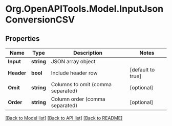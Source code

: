 
# Org.OpenAPITools.Model.InputJsonConversionCSV

## Properties

Name | Type | Description | Notes
------------ | ------------- | ------------- | -------------
**Input** | **string** | JSON array object | 
**Header** | **bool** | Include header row | [default to true]
**Omit** | **string** | Columns to omit (comma separated) | [optional] 
**Order** | **string** | Column order (comma separated) | [optional] 

[[Back to Model list]](../README.md#documentation-for-models)
[[Back to API list]](../README.md#documentation-for-api-endpoints)
[[Back to README]](../README.md)

